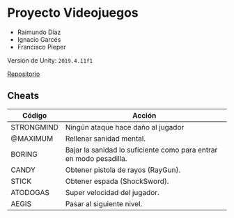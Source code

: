 # Proyecto Videojuegos

- Raimundo Díaz
- Ignacio Garcés
- Francisco Pieper

Versión de Unity: `2019.4.11f1`

[Repositorio](https://github.com/Panchoapc/Proyecto-Videojuegos)

## Cheats

| Código     | Acción                                                             |
|------------|--------------------------------------------------------------------|
| STRONGMIND | Ningún ataque hace daño al jugador                                 |
| @MAXIMUM   | Rellenar sanidad mental.                                           |
| BORING     | Bajar la sanidad lo suficiente como para entrar en modo pesadilla. |
| CANDY      | Obtener pistola de rayos (RayGun).                                 |
| STICK      | Obtener espada (ShockSword).                                       |
| ATODOGAS   | Super velocidad del jugador.                                       |
| AEGIS      | Pasar al siguiente nivel.                                          |
